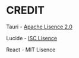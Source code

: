 # CREDIT

Tauri - [Apache Lisence 2.0](https://www.apache.org/licenses/LICENSE-2.0)

Lucide - [ISC Lisence](https://lucide.dev/license)

React - MIT Lisence

